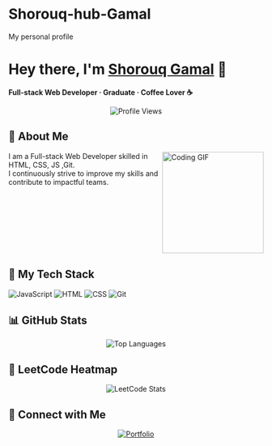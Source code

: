 # Shorouq-hub-Gamal
My personal profile
# Hey there, I'm [Shorouq Gamal](https://shorouqgamal.vercel.app/) 👋

**Full-stack Web Developer · Graduate · Coffee Lover ☕**

<p align="center">
  <img src="https://komarev.com/ghpvc/?username=yousefdergham&style=for-the-badge" alt="Profile Views"/>
</p>

## 🚀 About Me

<img align="right" src="https://c.tenor.com/_DOBjnGspYAAAAAM/code-coding.gif" width="200" alt="Coding GIF"/>

I am a Full-stack Web Developer skilled in HTML, CSS, JS ,Git. <br/>
I continuously strive to improve my skills and contribute to impactful teams.




<br clear="right"/>

## 🔧 My Tech Stack

![JavaScript](https://img.shields.io/badge/JavaScript-F7DF1E?logo=javascript&logoColor=black)
![HTML](https://img.shields.io/badge/HTML-3178C6?logo=typescript&logoColor=white)
![CSS](https://img.shields.io/badge/CSS-61DAFB?logo=react&logoColor=black)
![Git](https://img.shields.io/badge/Git-F05032?logo=git&logoColor=white)

## 📊 GitHub Stats

<div align="center">
  <img src="https://github-readme-stats.vercel.app/api/top-langs/?username=yousefdergham&layout=compact&theme=dark" alt="Top Languages"/>
</div>

## 🎯 LeetCode Heatmap

<div align="center">
  <img src="https://leetcard.jacoblin.cool/yousefmohameddergham?theme=catppuccinMocha&font=Varta&ext=heatmap" alt="LeetCode Stats"/>
</div>


## 🔗 Connect with Me

<div align="center">
  
[![Portfolio](https://img.shields.io/badge/🌐_Portfolio-000000?style=for-the-badge&logo=vercel&logoColor=white)](https://www.canva.com/design/DAGwzzVgdqg/SnWIEIa3z6Dkwl2g9qbxQg/view?utm_content=DAGwzzVgdqg&utm_campaign=designshare&utm_medium=link2&utm_source=uniquelinks&utlId=h53ce9f46c8)
</div>
